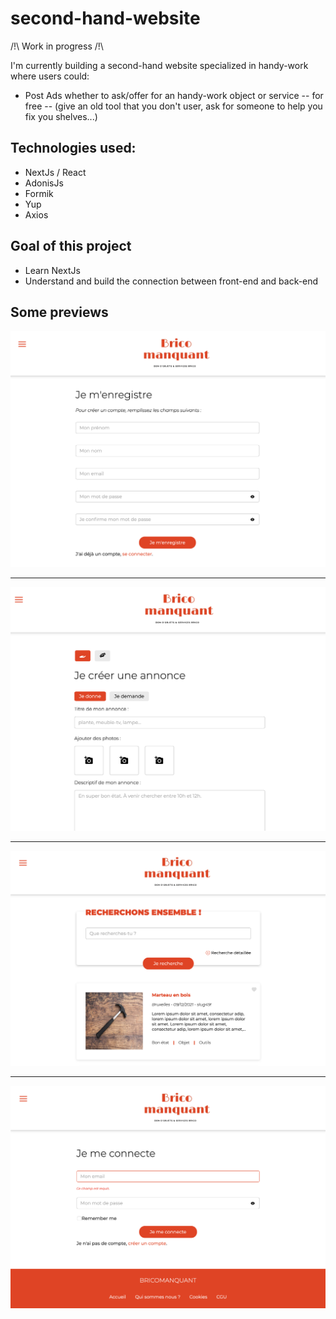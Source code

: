 # second-hand-website

/!\ Work in progress /!\

I'm currently building a second-hand website specialized in handy-work where users could:

-  Post Ads whether to ask/offer for an handy-work object or service -- for free -- (give an old tool that you don't user, ask for someone to help you fix you shelves...)

## Technologies used:

-  NextJs / React
-  AdonisJs
-  Formik
-  Yup
-  Axios

## Goal of this project

-  Learn NextJs
-  Understand and build the connection between front-end and back-end

## Some previews

![Register page](/images/register.jpg 'Register page')

---

![Login page](/images/login.jpg 'Login page')

---

![Search page](/images/search.jpg 'Search page')

---

![Create ad page](/images/createAd.jpg 'Create Ad page')
